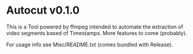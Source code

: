 # Autocut v0.1.0

This is a Tool powered by ffmpeg intended to automate the extraction of video segments based of Timestamps.
More features to come (probably).

For usage info see Misc/README.txt (comes bundled with Release).
